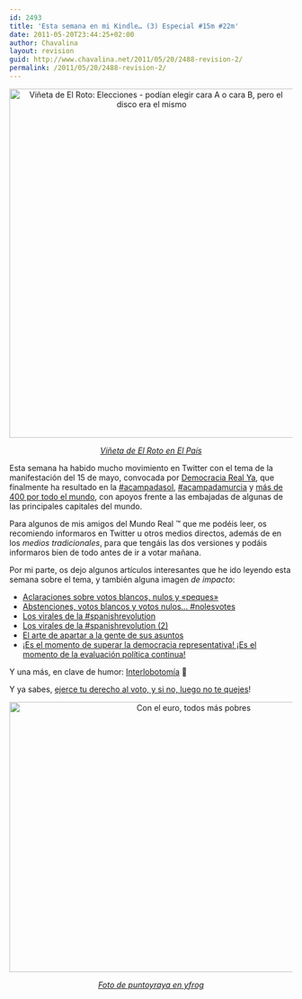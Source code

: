 ```yaml
---
id: 2493
title: 'Esta semana en mi Kindle… (3) Especial #15m #22m'
date: 2011-05-20T23:44:25+02:00
author: Chavalina
layout: revision
guid: http://www.chavalina.net/2011/05/20/2488-revision-2/
permalink: /2011/05/20/2488-revision-2/
---
```

<p style="text-align: center;">
  <img class="aligncenter size-full wp-image-2471" title="Elecciones" src="http://www.chavalina.net/imagenes/2011/05/20110517elpepivin_3.jpg.gif" alt="Viñeta de El Roto: Elecciones - podían elegir cara A o cara B, pero el disco era el mismo" width="506" height="620" srcset="http://www.chavalina.net/imagenes/2011/05/20110517elpepivin_3.jpg.gif 506w, http://www.chavalina.net/imagenes/2011/05/20110517elpepivin_3.jpg-244x300.gif 244w, http://www.chavalina.net/imagenes/2011/05/20110517elpepivin_3.jpg-408x500.gif 408w" sizes="(max-width: 506px) 100vw, 506px" />
</p>

<p style="text-align: center;">
  <em><a href="http://www.elpais.com/vineta/?autor=El%20Roto&d_date=20110517&anchor=elpporopivin&k=Roto" target="_blank">Viñeta de El Roto en El País</a></em>
</p>

Esta semana ha habido mucho movimiento en Twitter con el tema de la manifestación del 15 de mayo, convocada por <a href="http://democraciarealya.es/" target="_blank">Democracia Real Ya</a>, que finalmente ha resultado en la <a href="http://twitter.com/#!/search?q=%23acampadasol" target="_blank">#acampadasol</a>, <a href="http://twitter.com/#!/search?q=%23acampadamurcia" target="_blank">#acampadamurcia</a> y <a href="http://www.thetechnoant.info/campmap/" target="_blank">más de 400 por todo el mundo</a>, con apoyos frente a las embajadas de algunas de las principales capitales del mundo.

Para algunos de mis amigos del Mundo Real ™ que me podéis leer, os recomiendo informaros en Twitter u otros medios directos, además de en los _medios tradicionales_, para que tengáis las dos versiones y podáis informaros bien de todo antes de ir a votar mañana.

Por mi parte, os dejo algunos artículos interesantes que he ido leyendo esta semana sobre el tema, y también alguna imagen _de impacto_:

  * <a href="http://www.malaprensa.com/2011/05/aclaraciones-sobre-votos-blancos-nulos.html" target="_blank">Aclaraciones sobre votos blancos, nulos y «peques» </a>
  * <a href="http://lalibretaenblanco.wordpress.com/2011/03/04/abstenciones-votos-blancos-y-votos-nulos-nolesvotes/" target="_blank">Abstenciones, votos blancos y votos nulos… #nolesvotes</a>
  * <a href="http://blogs.elpais.com/trending-topics/2011/05/los-virales-de-spanishrevolution.html" target="_blank">Los virales de la #spanishrevolution</a>
  * <a href="http://blogs.elpais.com/trending-topics/2011/05/los-virales-de-spanishrevolution-2.html" target="_blank">Los virales de la #spanishrevolution (2)</a>
  * <a href="http://www.estratega.com/estratega/2010/12/politica.html" target="_blank">El arte de apartar a la gente de sus asuntos</a>
  * <a href="http://www.ondacohete.com/democraciarealya" target="_blank">¡Es el momento de superar la democracia representativa! ¡Es el momento de la evaluación política continua!</a>

Y una más, en clave de humor: <a href="http://www.interlobotomia.com/" target="_blank">Interlobotomía</a> 🙂

Y ya sabes, [ejerce tu derecho al voto, y si no, luego no te quejes](http://www.chavalina.net/2011/02/24/ejerce-tu-derecho-al-voto-y-si-no-luego-no-te-quejes/)!

<p style="text-align: center;">
  <img class="size-full wp-image-2474" title="8e7ux" src="http://www.chavalina.net/imagenes/2011/05/8e7ux.jpg" alt="Con el euro, todos más pobres" width="640" height="480" srcset="http://www.chavalina.net/imagenes/2011/05/8e7ux.jpg 640w, http://www.chavalina.net/imagenes/2011/05/8e7ux-300x225.jpg 300w, http://www.chavalina.net/imagenes/2011/05/8e7ux-500x375.jpg 500w" sizes="(max-width: 640px) 100vw, 640px" />
</p>

<p style="text-align: center;">
  <em><a href="http://yfrog.com/h78e7uxj" target="_blank">Foto de puntoyraya en yfrog</a></em>
</p>

<div id="_mcePaste" class="mcePaste" style="position: absolute; left: -10000px; top: 507px; width: 1px; height: 1px; overflow: hidden;">
  <h2>
    Aclaraciones sobre votos blancos, nulos y «peques»<a name="1858965636928481957"><br /> </a>
  </h2>
</div>